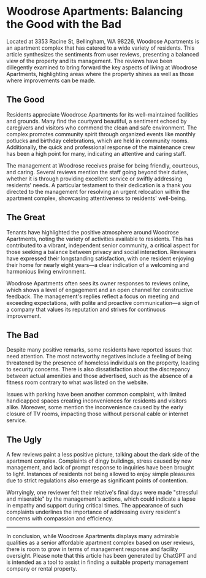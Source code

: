 # Woodrose Apartments: Balancing the Good with the Bad

Located at 3353 Racine St, Bellingham, WA 98226, Woodrose Apartments is an apartment complex that has catered to a wide variety of residents. This article synthesizes the sentiments from user reviews, presenting a balanced view of the property and its management. The reviews have been dillegently examined to bring forward the key aspects of living at Woodrose Apartments, highlighting areas where the property shines as well as those where improvements can be made.

## The Good
Residents appreciate Woodrose Apartments for its well-maintained facilities and grounds. Many find the courtyard beautiful, a sentiment echoed by caregivers and visitors who commend the clean and safe environment. The complex promotes community spirit through organized events like monthly potlucks and birthday celebrations, which are held in community rooms. Additionally, the quick and professional response of the maintenance crew has been a high point for many, indicating an attentive and caring staff.

The management at Woodrose receives praise for being friendly, courteous, and caring. Several reviews mention the staff going beyond their duties, whether it is through providing excellent service or swiftly addressing residents' needs. A particular testament to their dedication is a thank you directed to the management for resolving an urgent relocation within the apartment complex, showcasing attentiveness to residents' well-being.

## The Great
Tenants have highlighted the positive atmosphere around Woodrose Apartments, noting the variety of activities available to residents. This has contributed to a vibrant, independent senior community, a critical aspect for those seeking a balance between privacy and social interaction. Reviewers have expressed their longstanding satisfaction, with one resident enjoying their home for nearly eight years—a clear indication of a welcoming and harmonious living environment.

Woodrose Apartments often sees its owner responses to reviews online, which shows a level of engagement and an open channel for constructive feedback. The management's replies reflect a focus on meeting and exceeding expectations, with polite and proactive communication—a sign of a company that values its reputation and strives for continuous improvement.

## The Bad
Despite many positive remarks, some residents have reported issues that need attention. The most noteworthy negatives include a feeling of being threatened by the presence of homeless individuals on the property, leading to security concerns. There is also dissatisfaction about the discrepancy between actual amenities and those advertised, such as the absence of a fitness room contrary to what was listed on the website.

Issues with parking have been another common complaint, with limited handicapped spaces creating inconveniences for residents and visitors alike. Moreover, some mention the inconvenience caused by the early closure of TV rooms, impacting those without personal cable or internet service.

## The Ugly
A few reviews paint a less positive picture, talking about the dark side of the apartment complex. Complaints of dingy buildings, stress caused by new management, and lack of prompt response to inquiries have been brought to light. Instances of residents not being allowed to enjoy simple pleasures due to strict regulations also emerge as significant points of contention.

Worryingly, one reviewer felt their relative's final days were made "stressful and miserable" by the management's actions, which could indicate a lapse in empathy and support during critical times. The appearance of such complaints underlines the importance of addressing every resident's concerns with compassion and efficiency.

---

In conclusion, while Woodrose Apartments displays many admirable qualities as a senior affordable apartment complex based on user reviews, there is room to grow in terms of management response and facility oversight. Please note that this article has been generated by ChatGPT and is intended as a tool to assist in finding a suitable property management company or rental property.